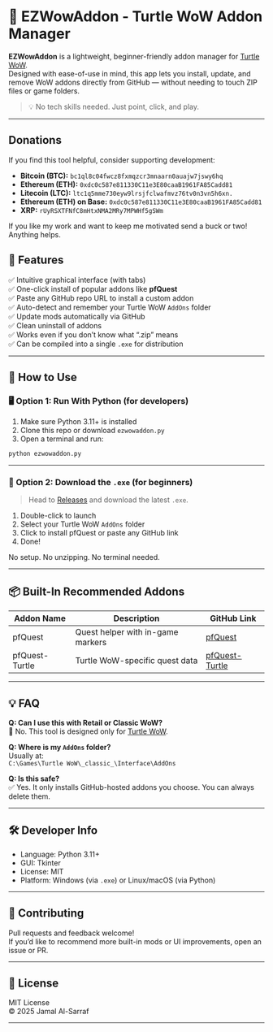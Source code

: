 # 🐢 EZWowAddon - Turtle WoW Addon Manager

**EZWowAddon** is a lightweight, beginner-friendly addon manager for [Turtle WoW](https://turtle-wow.org/).  
Designed with ease-of-use in mind, this app lets you install, update, and remove WoW addons directly from GitHub — without needing to touch ZIP files or game folders.

> 💡 No tech skills needed. Just point, click, and play.

---

## Donations

If you find this tool helpful, consider supporting development:

- **Bitcoin (BTC):** `bc1ql8c04fwcz8fxmqzcr3mnaarn0auajw7jswy6hq`
- **Ethereum (ETH):** `0xdc0c587e811330C11e3E80caaB1961FA85Cadd81`
- **Litecoin (LTC):** `ltc1q5mme730eyw9lrsjfclwafmvz76tv0n3vn5h6xn.`
- **Ethereum (ETH) on Base:** `0xdc0c587e811330C11e3E80caaB1961FA85Cadd81`
- **XRP:** `rUyRSXTFNfC8mHtxNMA2MRy7MPWHf5gSWm`

If you like my work and want to keep me motivated send a buck or two! Anything helps.

## 🎯 Features

✅ Intuitive graphical interface (with tabs)  
✅ One-click install of popular addons like **pfQuest**  
✅ Paste any GitHub repo URL to install a custom addon  
✅ Auto-detect and remember your Turtle WoW `AddOns` folder  
✅ Update mods automatically via GitHub  
✅ Clean uninstall of addons  
✅ Works even if you don’t know what “.zip” means  
✅ Can be compiled into a single `.exe` for distribution  

---

## 🔧 How to Use

### 🖥️ Option 1: Run With Python (for developers)

1. Make sure Python 3.11+ is installed
2. Clone this repo or download `ezwowaddon.py`
3. Open a terminal and run:

```bash
python ezwowaddon.py
```

---

### 🧩 Option 2: Download the `.exe` (for beginners)

> Head to [Releases](https://github.com/jalsarraf0/ezwowaddon/releases) and download the latest `.exe`.

1. Double-click to launch
2. Select your Turtle WoW `AddOns` folder
3. Click to install pfQuest or paste any GitHub link
4. Done!

No setup. No unzipping. No terminal needed.

---

## 📦 Built-In Recommended Addons

| Addon Name        | Description                             | GitHub Link                                   |
|------------------|-----------------------------------------|-----------------------------------------------|
| pfQuest           | Quest helper with in-game markers       | [pfQuest](https://github.com/shagu/pfQuest)   |
| pfQuest-Turtle    | Turtle WoW-specific quest data          | [pfQuest-Turtle](https://github.com/shagu/pfQuest-turtle) |

---

## 💡 FAQ

**Q: Can I use this with Retail or Classic WoW?**  
🛑 No. This tool is designed only for [Turtle WoW](https://turtle-wow.org/).

**Q: Where is my `AddOns` folder?**  
Usually at:  
`C:\Games\Turtle WoW\_classic_\Interface\AddOns`

**Q: Is this safe?**  
✅ Yes. It only installs GitHub-hosted addons you choose. You can always delete them.

---

## 🛠 Developer Info

- Language: Python 3.11+
- GUI: Tkinter
- License: MIT
- Platform: Windows (via `.exe`) or Linux/macOS (via Python)

---

## 🤝 Contributing

Pull requests and feedback welcome!  
If you’d like to recommend more built-in mods or UI improvements, open an issue or PR.

---

## 📜 License

MIT License  
© 2025 Jamal Al-Sarraf

---
